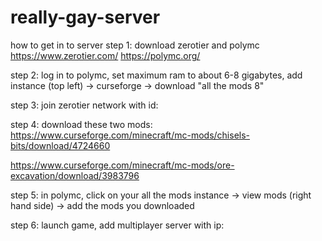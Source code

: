 # really-gay-server

how to get in to server
step 1: download zerotier and polymc
https://www.zerotier.com/
https://polymc.org/

step 2: log in to polymc, set maximum ram to about 6-8 gigabytes, add instance (top left) -> curseforge -> download "all the mods 8"

step 3: join zerotier network with id: 

step 4: download these two mods:
https://www.curseforge.com/minecraft/mc-mods/chisels-bits/download/4724660

https://www.curseforge.com/minecraft/mc-mods/ore-excavation/download/3983796


step 5: in polymc, click on your all the mods instance -> view mods (right hand side) -> add the mods you downloaded

step 6: launch game, add multiplayer server with ip:
